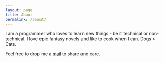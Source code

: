 ```yaml
---
layout: page
title: About
permalink: /about/
---
```


I am a programmer who loves to learn new things - be it technical or non-technical.
I love epic fantasy novels and like to cook when I can. Dogs > Cats.

Feel free to drop me a <a href="mailto:dushyant.rao@gmail.com">mail</a> to share and care.
